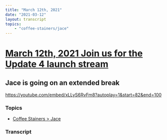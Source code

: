 ```yaml
---
title: "March 12th, 2021"
date: "2021-03-12"
layout: transcript
topics: 
    - "coffee-stainers/jace"
---
```

# [March 12th, 2021 Join us for the Update 4 launch stream](../2021-03-12.md)
## Jace is going on an extended break
https://youtube.com/embed/xLLyS6RvFm8?autoplay=1&start=82&end=100
### Topics
* [Coffee Stainers > Jace](../topics/coffee-stainers/jace.md)

### Transcript

> 
